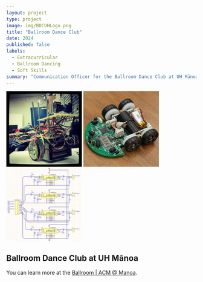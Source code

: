 ```yaml
---
layout: project
type: project
image: img/BDCUHLogo.png
title: "Ballroom Dance Club"
date: 2024 
published: false
labels:
  - Extracurricular
  - Ballroom Dancing
  - Soft Skills
summary: "Communication Officer for the Ballroom Dance Club at UH Mānoa"
---
```


<div class="text-center p-4">
  <img width="200px" src="../img/micromouse/micromouse-robot.png" class="img-thumbnail" >
  <img width="200px" src="../img/micromouse/micromouse-robot-2.jpg" class="img-thumbnail" >
  <img width="200px" src="../img/micromouse/micromouse-circuit.png" class="img-thumbnail" >
</div>

## Ballroom Dance Club  at UH Mānoa



You can learn more at the [Ballroom | ACM @ Manoa](https://acmmanoa.org/pages/clubs/ballroom/).
